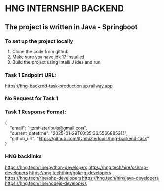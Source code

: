 # HNG INTERNSHIP BACKEND
## The project is written in Java - Springboot
### To set up the project locally
1. Clone the code from github
2. Make sure you have jdk 17 installed
3. Build the project using Intelli J idea and run

### Task 1 Endpoint URL:
https://hng-backend-task-production.up.railway.app
### No Request for Task 1
### Task 1 Response Format:
{ \
&nbsp;&nbsp;&nbsp;&nbsp;"email": "itzmhizterlouis@gmail.com", \
&nbsp;&nbsp;&nbsp;&nbsp;"current_datetime": "2025-01-29T00:35:36.556688531Z", \
&nbsp;&nbsp;&nbsp;&nbsp;"github_url": "https://github.com/itzmhizterlouis/hng-backend-task" \
}

### HNG backlinks
https://hng.tech/hire/python-developers
https://hng.tech/hire/csharp-developers
https://hng.tech/hire/golang-developers
https://hng.tech/hire/php-developers
https://hng.tech/hire/java-developers
https://hng.tech/hire/nodejs-developers

